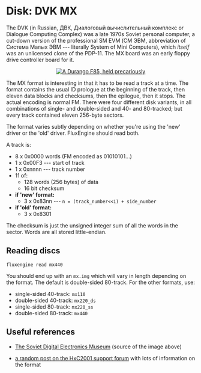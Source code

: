 Disk: DVK MX
============

The DVK (in Russian, ДВК, Диалоговый вычислительный комплекс or Dialogue
Computing Complex) was a late 1970s Soviet personal computer, a cut-down
version of the professional SM EVM (СМ ЭВМ, abbreviation of Система Малых ЭВМ
--- literally System of Mini Computers), which _itself_ was an unlicensed
clone of the PDP-11. The MX board was an early floppy drive controller board
for it.

<div style="text-align: center">
<a href="http://www.leningrad.su/museum/show_big.php?n=1006"><img src="dvk3m.jpg" style="max-width: 60%" alt="A Durango F85, held precariously"></a>
</div>

The MX format is interesting in that it has to be read a track at a time. The
format contains the usual ID prologue at the beginning of the track, then
eleven data blocks and checksums, then the epilogue, then it stops. The
actual encoding is normal FM. There were four different disk variants, in all
combinations of single- and double-sided and 40- and 80-tracked; but every
track contained eleven 256-byte sectors.

The format varies subtly depending on whether you're using the 'new' driver
or the 'old' driver. FluxEngine should read both.

A track is:

  * 8 x 0x0000 words (FM encoded as 01010101...)
  * 1 x 0x00F3 --- start of track
  * 1 x 0xnnnn --- track number
  * 11 of:
    * 128 words (256 bytes) of data
    * 16 bit checksum
  * **if 'new' format:**
    * 3 x 0x83nn --- `n = (track_number<<1) + side_number`
  * **if 'old' format:**
    * 3 x 0x8301

The checksum is just the unsigned integer sum of all the words in the sector.
Words are all stored little-endian.

Reading discs
-------------

```
fluxengine read mx440
```

You should end up with an `mx.img` which will vary in length depending on the format. The default is double-sided 80-track. For the other formats, use:

  * single-sided 40-track: `mx110`
  * double-sided 40-track: `mx220_ds`
  * single-sided 80-track: `mx220_ss`
  * double-sided 80-track: `mx440`


Useful references
-----------------

  - [The Soviet Digital Electronics
    Museum](http://www.leningrad.su/museum/main.php) (source of the image
    above)

  - [a random post on the HxC2001 support
    forum](http://torlus.com/floppy/forum/viewtopic.php?t=1384) with lots of
    information on the format
